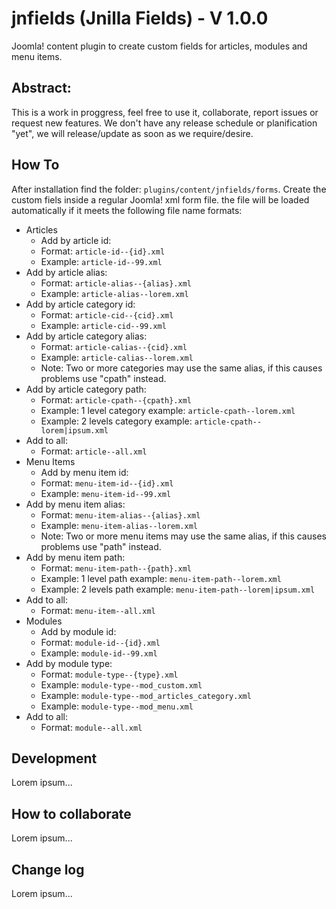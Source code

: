 # jnfields (Jnilla Fields) - V 1.0.0

Joomla! content plugin to create custom fields for articles, modules and menu items.

## Abstract:

This is a work in proggress, feel free to use it, collaborate, report issues or request new features. We don't have any release schedule or planification "yet", we will release/update as soon as we require/desire. 

## How To

After installation find the folder: <code>plugins/content/jnfields/forms</code>. Create the custom fiels inside a regular Joomla! xml form file. the file will be loaded automatically if it meets the following file name formats:

* Articles
  * Add by article id: 
   * Format: <code>article-id--{id}.xml</code>
   * Example: <code>article-id--99.xml</code>
 * Add by article alias: 
   * Format: <code>article-alias--{alias}.xml</code>
   * Example: <code>article-alias--lorem.xml</code>
 * Add by article category id: 
   * Format: <code>article-cid--{cid}.xml</code>
   * Example: <code>article-cid--99.xml</code>
 * Add by article category alias: 
   * Format: <code>article-calias--{cid}.xml</code>
   * Example: <code>article-calias--lorem.xml</code>
   * Note: Two or more categories may use the same alias, if this causes problems use "cpath" instead.
 * Add by article category path:
   * Format: <code>article-cpath--{cpath}.xml</code>
   * Example: 1 level category example: <code>article-cpath--lorem.xml</code>
   * Example: 2 levels category example: <code>article-cpath--lorem|ipsum.xml</code>
 * Add to all:
   * Format: <code>article--all.xml</code>
* Menu Items
  * Add by menu item id: 
   * Format: <code>menu-item-id--{id}.xml</code>
   * Example: <code>menu-item-id--99.xml</code>
 * Add by menu item alias: 
   * Format: <code>menu-item-alias--{alias}.xml</code>
   * Example: <code>menu-item-alias--lorem.xml</code>
   * Note: Two or more menu items may use the same alias, if this causes problems use "path" instead.
 * Add by menu item path:
   * Format: <code>menu-item-path--{path}.xml</code>
   * Example: 1 level path example: <code>menu-item-path--lorem.xml</code>
   * Example: 2 levels path example: <code>menu-item-path--lorem|ipsum.xml</code>
 * Add to all:
   * Format: <code>menu-item--all.xml</code>
* Modules
  * Add by module id: 
   * Format: <code>module-id--{id}.xml</code>
   * Example: <code>module-id--99.xml</code>
 * Add by module type:
   * Format: <code>module-type--{type}.xml</code>
   * Example: <code>module-type--mod_custom.xml</code>
   * Example: <code>module-type--mod_articles_category.xml</code>
   * Example: <code>module-type--mod_menu.xml</code>
 * Add to all:
   * Format: <code>module--all.xml</code>


## Development

Lorem ipsum...

## How to collaborate

Lorem ipsum...

## Change log

Lorem ipsum...
